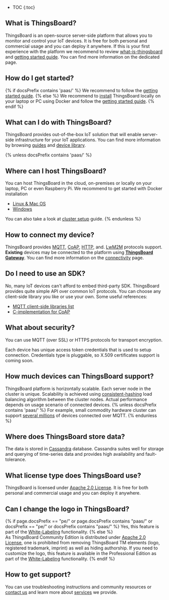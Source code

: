* TOC
{:toc}


## What is ThingsBoard?

ThingsBoard is an open-source server-side platform that allows you to monitor and control your IoT devices.
It is free for both personal and commercial usage and you can deploy it anywhere. 
If this is your first experience with the platform we recommend to review [what-is-thingsboard](/docs/{{docsPrefix}}getting-started-guides/what-is-thingsboard/) 
and [getting started guide](/docs/{{docsPrefix}}getting-started-guides/helloworld/).
You can find more information on the dedicated page.

## How do I get started?

{% if docsPrefix contains 'paas/' %}
We recommend to follow the [getting started guide](/docs/{{docsPrefix}}getting-started-guides/helloworld/).
{% else %}
We recommend to [install](/docs/user-guide/install/{{docsPrefix}}installation-options/) ThingsBoard locally on your laptop or PC using Docker
and follow the [getting started guide](/docs/{{docsPrefix}}getting-started-guides/helloworld/).
{% endif %}

## What can I do with ThingsBoard?

ThingsBoard provides out-of-the-box IoT solution that will enable server-side infrastructure for your IoT applications.
You can find more information by browsing [guides](/docs/{{docsPrefix}}user-guide/) and [device library](/docs/{{docsPrefix}}/devices-library/).

{% unless docsPrefix contains 'paas/' %}
## Where can I host ThingsBoard?

You can host ThingsBoard in the cloud, on-premises or locally on your laptop, PC or even Raspberry Pi. We recommend to get started with Docker installation
  
  - [Linux & Mac OS](/docs/user-guide/install/{{docsPrefix}}docker/) 
  - [Windows](/docs/user-guide/install/{{docsPrefix}}docker-windows/)

You can also take a look at [cluster setup](/docs/user-guide/install/{{docsPrefix}}cluster-setup/) guide.
{% endunless %}

## How to connect my device?

ThingsBoard provides
[MQTT](/docs/{{docsPrefix}}reference/mqtt-api), 
[CoAP](/docs/{{docsPrefix}}reference/coap-api), 
[HTTP](/docs/{{docsPrefix}}reference/http-api), and.
[LwM2M](/docs/{{docsPrefix}}reference/lwm2m-api) protocols support.
**Existing** devices may be connected to the platform using **[ThingsBoard Gateway](/docs/iot-gateway/what-is-iot-gateway/)**.
You can find more information on the [connectivity](/docs/{{docsPrefix}}reference/protocols/) page. 

## Do I need to use an SDK?

No, many IoT devices can't afford to embed third-party SDK. ThingsBoard provides quite simple API over common IoT protocols. You can choose any client-side library you like or use your own.
Some useful references:
 
 - [MQTT client-side libraries list](https://github.com/mqtt/mqtt.github.io/wiki/libraries) 
 - [C-implementation for CoAP](https://libcoap.net/)

## What about security?

You can use MQTT (over SSL) or HTTPS protocols for transport encryption. 

Each device has unique access token credentials that is used to setup connection. Credentials type is pluggable, so X.509 certificates support is coming soon.

## How much devices can ThingsBoard support?

ThingsBoard platform is horizontally scalable. Each server node in the cluster is unique.
Scalability is achieved using [consistent-hashing](https://en.wikipedia.org/wiki/Consistent_hashing) load balancing algorithm between the cluster nodes.
Actual performance depends on usage scenario of connected devices.
{% unless docsPrefix contains 'paas/' %}
For example, small commodity hardware cluster can support [several millions](/docs/{{docsPrefix}}reference/iot-platform-deployment-scenarios/#1-million-smart-meters-tco) of devices connected over MQTT.
{% endunless %}
  
## Where does ThingsBoard store data?

The data is stored in [Cassandra](https://cassandra.apache.org/) database. Cassandra suites well for storage and querying of time-series data and provides high availability and fault-tolerance.
 
## What license type does ThingsBoard use?

ThingsBoard is licensed under [Apache 2.0 License](https://en.wikipedia.org/wiki/Apache_License#Version_2.0).
It is free for both personal and commercial usage and you can deploy it anywhere.

## Can I change the logo in ThingsBoard?

{% if page.docsPrefix == "pe/" or page.docsPrefix contains "paas/" or docsPrefix == "pe/" or docsPrefix contains "paas/" %}
Yes, this feature is part of the [White-Labeling](/docs/{{docsPrefix}}user-guide/white-labeling/#customize-thingsboard-web-interface) functionality.
{% else %}  
As ThingsBoard Community Edition is distributed under [Apache 2.0 License](https://en.wikipedia.org/wiki/Apache_License#Version_2.0), one is prohibited from removing ThingsBoard TM elements (logo, registered trademark, imprint) as well as hiding authorship. If you need to customize the logo, this feature is available in the Professional Edition as part of the [White-Labeling](/docs/{{docsPrefix}}user-guide/white-labeling/#customize-thingsboard-web-interface) functionality.
{% endif %}

## How to get support?

You can use troubleshooting instructions and community resources or [contact us](/docs/contact-us) and learn more about [services](/services/) we provide.
